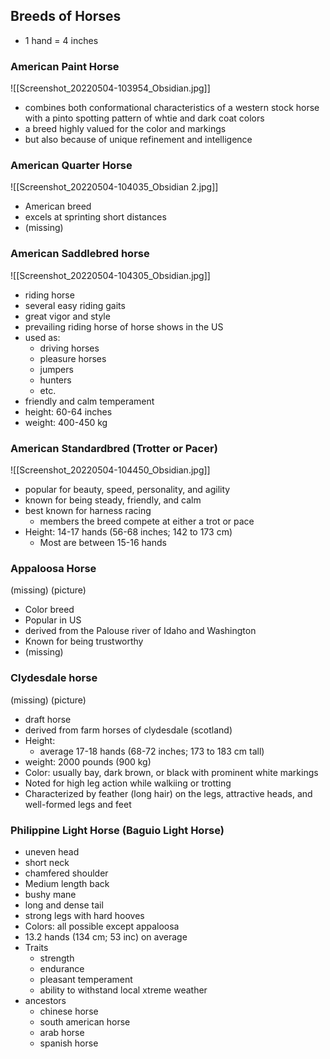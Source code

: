 ## Breeds of Horses
- 1 hand = 4 inches 
### American Paint Horse
![[Screenshot_20220504-103954_Obsidian.jpg]]`
`
- combines both conformational characteristics of a western stock horse with a pinto spotting pattern of whtie and dark coat colors
- a breed highly valued for the color and markings
- but also because of unique refinement and intelligence

### American Quarter Horse
![[Screenshot_20220504-104035_Obsidian 2.jpg]]
- American breed
- excels at sprinting short distances
- (missing)

### American Saddlebred horse
![[Screenshot_20220504-104305_Obsidian.jpg]]
- riding horse
- several easy riding gaits
- great vigor and style
- prevailing riding horse of horse shows in the US
- used as:
	- driving horses
	- pleasure horses
	- jumpers
	- hunters
	- etc.
- friendly and calm temperament
- height: 60-64 inches
- weight: 400-450 kg

### American Standardbred (Trotter or Pacer)
![[Screenshot_20220504-104450_Obsidian.jpg]]
- popular for beauty, speed, personality, and agility
- known for being steady, friendly, and calm
- best known for harness racing
	- members the breed compete at either a trot or pace
- Height: 14-17 hands (56-68 inches; 142 to 173 cm)
	- Most are between 15-16 hands

### Appaloosa Horse
(missing) (picture)
- Color breed
- Popular in US
- derived from the Palouse river of Idaho and Washington
- Known for being trustworthy
- (missing)

### Clydesdale horse
(missing) (picture)
- draft horse
- derived from farm horses of clydesdale (scotland)
- Height:
	- average 17-18 hands (68-72 inches; 173 to 183 cm tall)
- weight: 2000 pounds (900 kg)
- Color: usually bay, dark brown, or black with prominent white markings
- Noted for high leg action while walkiing or trotting
- Characterized by feather (long hair) on the legs, attractive heads, and well-formed legs and feet 

### Philippine Light Horse (Baguio Light Horse)
- uneven head
- short neck
- chamfered shoulder
- Medium length back
- bushy mane
- long and dense tail
- strong legs with hard hooves
- Colors: all possible except appaloosa
- 13.2 hands (134 cm; 53 inc) on average
- Traits
	- strength
	- endurance
	- pleasant temperament
	- ability to withstand local xtreme weather
- ancestors
	- chinese horse
	- south american horse
	- arab horse
	- spanish horse

